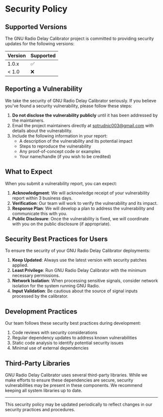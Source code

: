 # Security Policy

## Supported Versions

The GNU Radio Delay Calibrator project is committed to providing security updates for the following versions:

| Version | Supported          |
| ------- | ------------------ |
| 1.0.x   | :white_check_mark: |
| < 1.0   | :x:                |

## Reporting a Vulnerability

We take the security of GNU Radio Delay Calibrator seriously. If you believe you've found a security vulnerability, please follow these steps:

1. **Do not disclose the vulnerability publicly** until it has been addressed by the maintainers.
2. Email the project maintainers directly at [sotrudnic003@gmail.com](spich:sotrudnic003@gmail.com) with details about the vulnerability.
3. Include the following information in your report:
   - A description of the vulnerability and its potential impact
   - Steps to reproduce the vulnerability
   - Any proof-of-concept code or examples
   - Your name/handle (if you wish to be credited)

## What to Expect

When you submit a vulnerability report, you can expect:

1. **Acknowledgment**: We will acknowledge receipt of your vulnerability report within 3 business days.
2. **Verification**: Our team will work to verify the vulnerability and its impact.
3. **Response Plan**: We will develop a plan to address the vulnerability and communicate this with you.
4. **Public Disclosure**: Once the vulnerability is fixed, we will coordinate with you on the public disclosure (if appropriate).

## Security Best Practices for Users

To ensure the security of your GNU Radio Delay Calibrator deployments:

1. **Keep Updated**: Always use the latest version with security patches applied.
2. **Least Privilege**: Run GNU Radio Delay Calibrator with the minimum necessary permissions.
3. **Network Isolation**: When processing sensitive signals, consider network isolation for the system running GNU Radio.
4. **Input Validation**: Be cautious about the source of signal inputs processed by the calibrator.

## Development Practices

Our team follows these security best practices during development:

1. Code reviews with security considerations
2. Regular dependency updates to address known vulnerabilities
3. Static code analysis to identify potential security issues
4. Minimal use of external dependencies

## Third-Party Libraries

GNU Radio Delay Calibrator uses several third-party libraries. While we make efforts to ensure these dependencies are secure, security vulnerabilities may be present in these components. We recommend keeping all system libraries up to date.

---

This security policy may be updated periodically to reflect changes in our security practices and procedures.